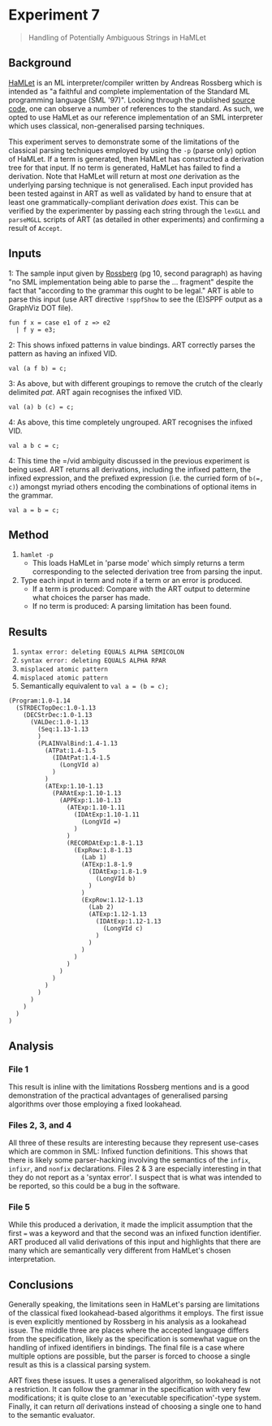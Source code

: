 # Experiment 7
> Handling of Potentially Ambiguous Strings in HaMLet

## Background
[HaMLet](https://people.mpi-sws.org/~rossberg/hamlet/) is an ML interpreter/compiler written by Andreas Rossberg which is intended as "a faithful and complete implementation of the Standard ML programming language (SML '97)". Looking through the published [source code](https://github.com/rossberg/hamlet), one can observe a number of references to the standard. As such, we opted to use HaMLet as our reference implementation of an SML interpreter which uses classical, non-generalised parsing techniques.  

This experiment serves to demonstrate some of the limitations of the classical parsing techniques employed by using the `-p` (parse only) option of HaMLet. If a term is generated, then HaMLet has constructed a derivation tree for that input. If no term is generated, HaMLet has failed to find a derivation. Note that HaMLet will return at most _one_ derivation as the underlying parsing technique is not generalised. Each input provided has been tested against in ART as well as validated by hand to ensure that at least one grammatically-compliant derivation _does_ exist. This can be verified by the experimenter by passing each string through the `lexGLL` and `parseMGLL` scripts of ART (as detailed in other experiments) and confirming a result of `Accept`.

## Inputs
1: The sample input given by [Rossberg](https://people.mpi-sws.org/~rossberg/hamlet/defects.pdf) (pg 10, second paragraph) as having "no SML implementation being able to parse the … fragment" despite the fact that "according to the grammar this ought to be legal." ART is able to parse this input (use ART directive `!sppfShow` to see the (E)SPPF output as a GraphViz DOT file).
```
fun f x = case e1 of z => e2
  | f y = e3;
```  

2: This shows infixed patterns in value bindings. ART correctly parses the pattern as having an infixed VID.
```
val (a f b) = c;
```  

3: As above, but with different groupings to remove the crutch of the clearly delimited _pat_. ART again recognises the infixed VID.
```
val (a) b (c) = c;
```  

4: As above, this time completely ungrouped. ART recognises the infixed VID.
```
val a b c = c;
```  

4: This time the =/vid ambiguity discussed in the previous experiment is being used. ART returns all derivations, including the infixed pattern, the infixed expression, and the prefixed expression (i.e. the curried form of `b(=, c)`) amongst myriad others encoding the combinations of optional items in the grammar.
```
val a = b = c;
```  

## Method
1. `hamlet -p`
	- This loads HaMLet in 'parse mode' which simply returns a term corresponding to the selected derivation tree from parsing the input.
1. Type each input in term and note if a term or an error is produced.
	- If a term is produced: Compare with the ART output to determine what choices the parser has made.
	- If no term is produced: A parsing limitation has been found.

## Results
1. `syntax error: deleting EQUALS ALPHA SEMICOLON`
2. `syntax error: deleting EQUALS ALPHA RPAR`
3. `misplaced atomic pattern`
4. `misplaced atomic pattern`
5. Semantically equivalent to `val a = (b = c);`
```
(Program:1.0-1.14
  (STRDECTopDec:1.0-1.13
    (DECStrDec:1.0-1.13
      (VALDec:1.0-1.13
        (Seq:1.13-1.13
        )
        (PLAINValBind:1.4-1.13
          (ATPat:1.4-1.5
            (IDAtPat:1.4-1.5
              (LongVId a)
            )
          )
          (ATExp:1.10-1.13
            (PARAtExp:1.10-1.13
              (APPExp:1.10-1.13
                (ATExp:1.10-1.11
                  (IDAtExp:1.10-1.11
                    (LongVId =)
                  )
                )
                (RECORDAtExp:1.8-1.13
                  (ExpRow:1.8-1.13
                    (Lab 1)
                    (ATExp:1.8-1.9
                      (IDAtExp:1.8-1.9
                        (LongVId b)
                      )
                    )
                    (ExpRow:1.12-1.13
                      (Lab 2)
                      (ATExp:1.12-1.13
                        (IDAtExp:1.12-1.13
                          (LongVId c)
                        )
                      )
                    )
                  )
                )
              )
            )
          )
        )
      )
    )
  )
)
```

## Analysis
### File 1
This result is inline with the limitations Rossberg mentions and is a good demonstration of the practical advantages of generalised parsing algorithms over those employing a fixed lookahead.

### Files 2, 3, and 4
All three of these results are interesting because they represent use-cases which are common in SML: Infixed function definitions. This shows that there is likely some parser-hacking involving the semantics of the `infix`, `infixr`, and `nonfix` declarations. Files 2 & 3 are especially interesting in that they do not report as a 'syntax error'. I suspect that is what was intended to be reported, so this could be a bug in the software.

### File 5
While this produced a derivation, it made the implicit assumption that the first `=` was a keyword and that the second was an infixed function identifier. ART produced all valid derivations of this input and highlights that there are many which are semantically very different from HaMLet's chosen interpretation.

## Conclusions
Generally speaking, the limitations seen in HaMLet's parsing are limitations of the classical fixed lookahead-based algorithms it employs. The first issue is even explicitly mentioned by Rossberg in his analysis as a lookahead issue. The middle three are places where the accepted language differs from the specification, likely as the specification is somewhat vague on the handling of infixed identifiers in bindings. The final file is a case where multiple options are possible, but the parser is forced to choose a single result as this is a classical parsing system.  

ART fixes these issues. It uses a generalised algorithm, so lookahead is not a restriction. It can follow the grammar in the specification with very few modifications; it is quite close to an 'executable specification'-type system. Finally, it can return _all_ derivations instead of choosing a single one to hand to the semantic evaluator.